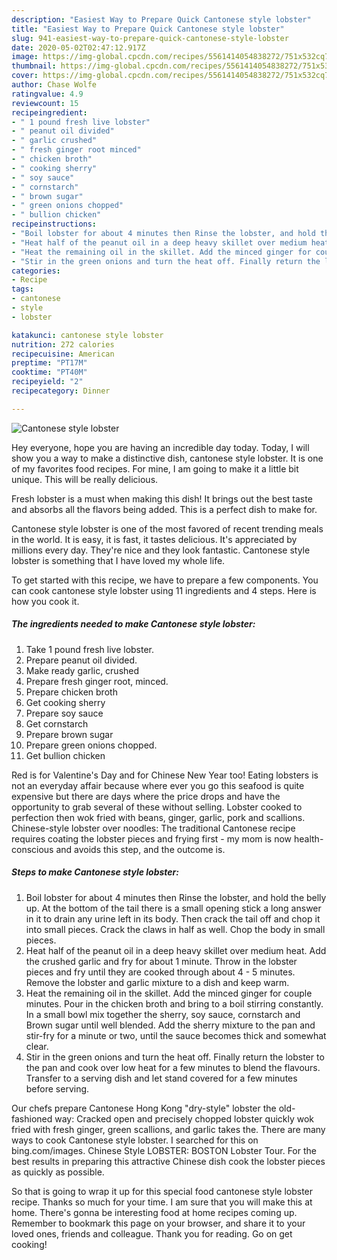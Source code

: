 ```yaml
---
description: "Easiest Way to Prepare Quick Cantonese style lobster"
title: "Easiest Way to Prepare Quick Cantonese style lobster"
slug: 941-easiest-way-to-prepare-quick-cantonese-style-lobster
date: 2020-05-02T02:47:12.917Z
image: https://img-global.cpcdn.com/recipes/5561414054838272/751x532cq70/cantonese-style-lobster-recipe-main-photo.jpg
thumbnail: https://img-global.cpcdn.com/recipes/5561414054838272/751x532cq70/cantonese-style-lobster-recipe-main-photo.jpg
cover: https://img-global.cpcdn.com/recipes/5561414054838272/751x532cq70/cantonese-style-lobster-recipe-main-photo.jpg
author: Chase Wolfe
ratingvalue: 4.9
reviewcount: 15
recipeingredient:
- " 1 pound fresh live lobster"
- " peanut oil divided"
- " garlic crushed"
- " fresh ginger root minced"
- " chicken broth"
- " cooking sherry"
- " soy sauce"
- " cornstarch"
- " brown sugar"
- " green onions chopped"
- " bullion chicken"
recipeinstructions:
- "Boil lobster for about 4 minutes then Rinse the lobster, and hold the belly up. At the bottom of the tail there is a small opening stick a long answer in it to drain any urine left in its body. Then crack the tail off and chop it into small pieces. Crack the claws in half as well. Chop the body in small pieces."
- "Heat half of the peanut oil in a deep heavy skillet over medium heat. Add the crushed garlic and fry for about 1 minute. Throw in the lobster pieces and fry until they are cooked through about 4 - 5 minutes. Remove the lobster and garlic mixture to a dish and keep warm."
- "Heat the remaining oil in the skillet. Add the minced ginger for couple minutes. Pour in the chicken broth and bring to a boil stirring constantly. In a small bowl mix together the sherry, soy sauce, cornstarch and Brown sugar until well blended. Add the sherry mixture to the pan and stir-fry for a minute or two, until the sauce becomes thick and somewhat clear."
- "Stir in the green onions and turn the heat off. Finally return the lobster to the pan and cook over low heat for a few minutes to blend the flavours. Transfer to a serving dish and let stand covered for a few minutes before serving."
categories:
- Recipe
tags:
- cantonese
- style
- lobster

katakunci: cantonese style lobster 
nutrition: 272 calories
recipecuisine: American
preptime: "PT17M"
cooktime: "PT40M"
recipeyield: "2"
recipecategory: Dinner

---
```



![Cantonese style lobster](https://img-global.cpcdn.com/recipes/5561414054838272/751x532cq70/cantonese-style-lobster-recipe-main-photo.jpg)

Hey everyone, hope you are having an incredible day today. Today, I will show you a way to make a distinctive dish, cantonese style lobster. It is one of my favorites food recipes. For mine, I am going to make it a little bit unique. This will be really delicious.

Fresh lobster is a must when making this dish! It brings out the best taste and absorbs all the flavors being added. This is a perfect dish to make for.

Cantonese style lobster is one of the most favored of recent trending meals in the world. It is easy, it is fast, it tastes delicious. It's appreciated by millions every day. They're nice and they look fantastic. Cantonese style lobster is something that I have loved my whole life.


To get started with this recipe, we have to prepare a few components. You can cook cantonese style lobster using 11 ingredients and 4 steps. Here is how you cook it.

<!--inarticleads1-->

##### The ingredients needed to make Cantonese style lobster:

1. Take  1 pound fresh live lobster.
1. Prepare  peanut oil divided.
1. Make ready  garlic, crushed
1. Prepare  fresh ginger root, minced.
1. Prepare  chicken broth
1. Get  cooking sherry
1. Prepare  soy sauce
1. Get  cornstarch
1. Prepare  brown sugar
1. Prepare  green onions chopped.
1. Get  bullion chicken


Red is for Valentine&#39;s Day and for Chinese New Year too! Eating lobsters is not an everyday affair because where ever you go this seafood is quite expensive but there are days where the price drops and have the opportunity to grab several of these without selling. Lobster cooked to perfection then wok fried with beans, ginger, garlic, pork and scallions. Chinese-style lobster over noodles: The traditional Cantonese recipe requires coating the lobster pieces and frying first - my mom is now health-conscious and avoids this step, and the outcome is. 

<!--inarticleads2-->

##### Steps to make Cantonese style lobster:

1. Boil lobster for about 4 minutes then Rinse the lobster, and hold the belly up. At the bottom of the tail there is a small opening stick a long answer in it to drain any urine left in its body. Then crack the tail off and chop it into small pieces. Crack the claws in half as well. Chop the body in small pieces.
1. Heat half of the peanut oil in a deep heavy skillet over medium heat. Add the crushed garlic and fry for about 1 minute. Throw in the lobster pieces and fry until they are cooked through about 4 - 5 minutes. Remove the lobster and garlic mixture to a dish and keep warm.
1. Heat the remaining oil in the skillet. Add the minced ginger for couple minutes. Pour in the chicken broth and bring to a boil stirring constantly. In a small bowl mix together the sherry, soy sauce, cornstarch and Brown sugar until well blended. Add the sherry mixture to the pan and stir-fry for a minute or two, until the sauce becomes thick and somewhat clear.
1. Stir in the green onions and turn the heat off. Finally return the lobster to the pan and cook over low heat for a few minutes to blend the flavours. Transfer to a serving dish and let stand covered for a few minutes before serving.


Our chefs prepare Cantonese Hong Kong &#34;dry-style&#34; lobster the old-fashioned way: Cracked open and precisely chopped lobster quickly wok fried with fresh ginger, green scallions, and garlic takes the. There are many ways to cook Cantonese style lobster. I searched for this on bing.com/images. Chinese Style LOBSTER: BOSTON Lobster Tour. For the best results in preparing this attractive Chinese dish cook the lobster pieces as quickly as possible. 

So that is going to wrap it up for this special food cantonese style lobster recipe. Thanks so much for your time. I am sure that you will make this at home. There's gonna be interesting food at home recipes coming up. Remember to bookmark this page on your browser, and share it to your loved ones, friends and colleague. Thank you for reading. Go on get cooking!
